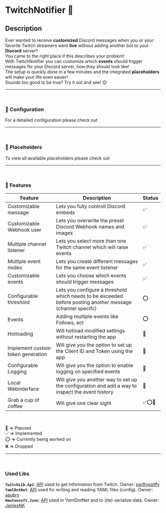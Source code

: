 # TwitchNotifier 💬
## Description
Ever wanted to receive **customized** Discord messages when you or your favorite Twitch streamers went **live** without adding another bot to your **Discord** server?  
You came to the right place if this describes your problem!  
With TwitchNotifier you can customize which **events** should trigger messages for your Discord server, how they should look like!  
The setup is quickly done in a few minutes and the integrated **placeholders** will make your life even easier!  
Sounds too good to be true? Try it out and see! 😊
***
<br/>


### 📃 Configuration
For a detailed configuration please check out [<ARTIKLE>](<WIKI>)

***
<br/>

### 🔗 Placeholders
To view all available placeholders please check out [<ARTIKLE>](<WIKI>)
***
<br/>

### 📅 Features

| Feature            | Description | Status |
|--------------------|-------------|--------|
|Customizable message  | Lets you fully controll Discord embeds |✅|
|Customizable Webhook user | Lets you overwrite the preset Discord Webhook names and images |✅|
|Multiple channel listener | Lets you select more than one Twitch channel which will raise events |✅|
|Multiple event nodes | Lets you create different messages for the same event listener |✅|
|Customizable events | Lets you choose which events should trigger messages |✅|
|Configurable threshold | Lets you configure a threshold which needs to be exceeded before posting another message (channel specifc) |⭕|
|Events | Adding multiple events like Follows, ect |⭕|
|Hotloading | Will hotload modified settings without restarting the app |📅|
|Implement custom token generation | Will give you the option to set up the Client ID and Token using the app |📅|
|Configurable Logging | Will give you the option to enable logging on specified events |📅|
|Local Webinterface | Will give you another way to set up the configuration and add a way to inspect the event history |📅|
|Grab a cup of coffee | Will give one clear sight |✅⭕📅|

<br/>

📅 => Planned  
✅ => Implemented  
⭕ => Currently being worked on  
❌ => Dropped
***
<br/>

### Used Libs
**`TwitchLib.Api`**: [API](https://github.com/TwitchLib/TwitchLib.Api) used to get information from Twitch. Owner: [swiftyspiffy](https://github.com/aaubry)  
**`YamlDotNet`**: [API](https://github.com/aaubry/YamlDotNet) used for writing and reading YAML files (config). Owner: [aaubry](https://github.com/aaubry)  
**`Newtonsoft.Json`**: [API](https://github.com/JamesNK/Newtonsoft.Json) used in YamlDotNet and to (de)-serialize data. Owner: [JamesNK](https://github.com/JamesNK)